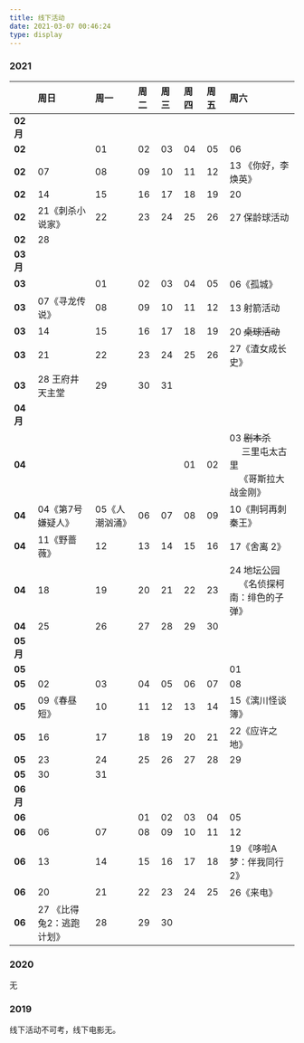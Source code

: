 ```yaml
---
title: 线下活动
date: 2021-03-07 00:46:24
type: display
---
```


### 2021

<div style="font-size:80%;">

||周日|周一|周二|周三|周四|周五|周六|
|--|:--|:--|:--|:--|:--|:--|:--|
|**02月**|
|**02**||01|02|03|04|05|06|
|**02**|07|08|09|10|11|12|13 <green>《你好，李焕英》</green>|
|**02**|14|15|16|17|18|19|20|
|**02**|21<green>《刺杀小说家》</green>|22|23|24|25|26|27 保龄球活动|
|**02**|28|
|**03月**|
|**03**||01|02|03|04|05|06<dogerblue>《孤城》</dogerblue>|
|**03**|07<green>《寻龙传说》</green>|08|09|10|11|12|13 射箭活动|
|**03**|14|15|16|17|18|19|20 ~~桌球活动~~|
|**03**|21|22|23|24|25|26|27<dogerblue>《渣女成长史》</dogerblue>|
|**03**|28 王府井天主堂|29|30|31|
|**04月**|
|**04**|||||01|02|03 ~~剧本杀~~<br>&nbsp;&nbsp;&nbsp;&nbsp;&nbsp;三里屯太古里<br>&nbsp;&nbsp;&nbsp;&nbsp;<green>《哥斯拉大战金刚》</green>|
|**04**|04<dogerblue>《第7号嫌疑人》</dogerblue>|05<green>《人潮汹涌》</green>|06|07|08|09|10<dogerblue>《荆轲再刺秦王》</dogerblue>|
|**04**|11<dogerblue>《野蔷薇》</dogerblue>|12|13|14|15|16|17<dogerblue>《舍离 2》</dogerblue>|
|**04**|18|19|20|21|22|23|24 地坛公园<br>&nbsp;&nbsp;&nbsp;&nbsp;<green>《名侦探柯南：绯色的子弹》</green>|
|**04**|25|26|27|28|29|30|
|**05月**|
|**05**|||||||01|
|**05**|02|03|04|05|06|07|08|
|**05**|09<dogerblue>《春昼短》</dogerblue>|10|11|12|13|14|15<dogerblue>《漓川怪谈簿》</dogerblue>|
|**05**|16|17|18|19|20|21|22<dogerblue>《应许之地》</dogerblue>|
|**05**|23|24|25|26|27|28|29|
|**05**|30|31||||||
|**06月**|
|**06**|||01|02|03|04|05|
|**06**|06|07|08|09|10|11|12|
|**06**|13|14|15|16|17|18|19 <green>《哆啦A梦：伴我同行2》</green>|
|**06**|20|21|22|23|24|25|26<dogerblue>《来电》</dogerblue>|
|**06**|27 <green>《比得兔2：逃跑计划》</green>|28|29|30||||

</div>


### 2020

无

### 2019

线下活动不可考，线下电影无。
